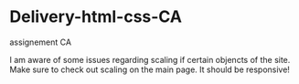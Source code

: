 # Delivery-html-css-CA

assignement CA

I am aware of some issues regarding scaling if certain objencts of the site.
Make sure to check out scaling on the main page. It should be responsive!
